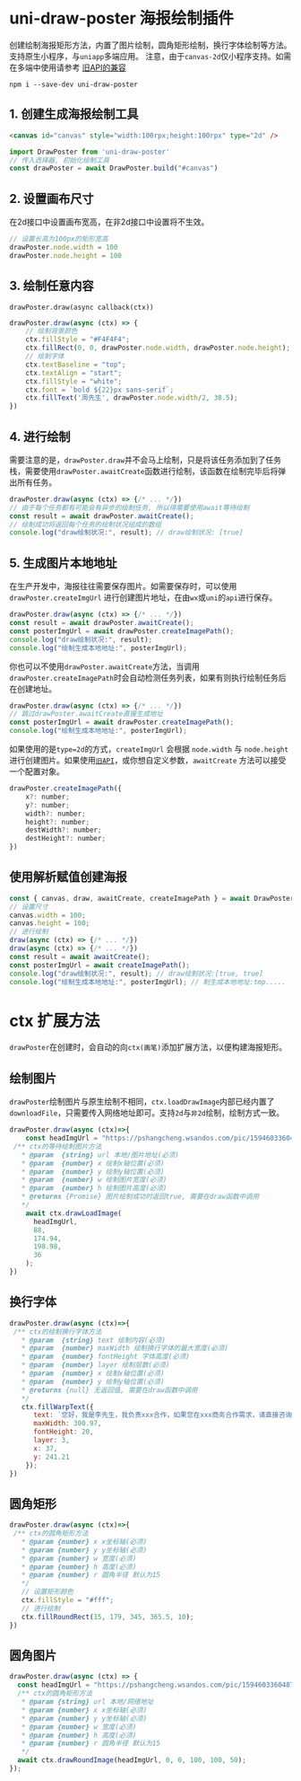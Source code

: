 # uni-draw-poster 海报绘制插件

创建绘制海报矩形方法，内置了图片绘制，圆角矩形绘制，换行字体绘制等方法。支持原生小程序，与`uniapp`多端应用。
注意，由于`canvas-2d`仅小程序支持。如需在多端中使用请参考 [旧API的兼容](https://github.com/TuiMao233/uni-draw-poster/blob/master/docs/old-canvas-api.md)

~~~
npm i --save-dev uni-draw-poster
~~~

## 1. 创建生成海报绘制工具

~~~html
<canvas id="canvas" style="width:100rpx;height:100rpx" type="2d" />
~~~

~~~js
import DrawPoster from 'uni-draw-poster'
// 传入选择器, 初始化绘制工具
const drawPoster = await DrawPoster.build("#canvas")
~~~

## 2. 设置画布尺寸
在2d接口中设置画布宽高，在非2d接口中设置将不生效。
~~~js
// 设置长高为100px的矩形宽高
drawPoster.node.width = 100
drawPoster.node.height = 100
~~~

## 3. 绘制任意内容

`drawPoster.draw(async callback(ctx))`

~~~js
drawPoster.draw(async (ctx) => {
    // 绘制背景颜色
    ctx.fillStyle = "#F4F4F4";
    ctx.fillRect(0, 0, drawPoster.node.width, drawPoster.node.height);
    // 绘制字体
    ctx.textBaseline = "top";
    ctx.textAlign = "start";
    ctx.fillStyle = "white";
    ctx.font = `bold ${22}px sans-serif`;
    ctx.fillText('周先生', drawPoster.node.width/2, 38.5);
})
~~~

## 4. 进行绘制

需要注意的是，`drawPoster.draw`并不会马上绘制，只是将该任务添加到了任务栈，需要使用`drawPoster.awaitCreate`函数进行绘制，该函数在绘制完毕后将弹出所有任务。

~~~js
drawPoster.draw(async (ctx) => {/* ... */})
// 由于每个任务都有可能会有异步的绘制任务, 所以得需要使用await等待绘制
const result = await drawPoster.awaitCreate();
// 绘制成功将返回每个任务的绘制状况组成的数组
console.log("draw绘制状况:", result); // draw绘制状况: [true]
~~~

[^为什么这么做]: 当全部同步绘制时，将会出现绘制时间保持不一致的情况。这样就会导致一个问题，绘制图层覆盖导致显示未达到预期效果，之所以设计为异步等待，也是为了绘制图层能保持一致顺序。

## 5. 生成图片本地地址

在生产开发中，海报往往需要保存图片。如需要保存时，可以使用`drawPoster.createImgUrl` 进行创建图片地址，在由`wx`或`uni`的`api`进行保存。
~~~js
drawPoster.draw(async (ctx) => {/* ... */})
const result = await drawPoster.awaitCreate();
const posterImgUrl = await drawPoster.createImagePath();
console.log("draw绘制状况:", result);
console.log("绘制生成本地地址:", posterImgUrl);
~~~
你也可以不使用`drawPoster.awaitCreate`方法，当调用`drawPoster.createImagePath`时会自动检测任务列表，如果有则执行绘制任务后在创建地址。

~~~js
drawPoster.draw(async (ctx) => {/* ... */})
// 跳过drawPoster.awaitCreate直接生成地址
const posterImgUrl = await drawPoster.createImagePath();
console.log("绘制生成本地地址:", posterImgUrl);
~~~



如果使用的是`type=2d`的方式，`createImgUrl` 会根据 `node.width` 与 `node.height` 进行创建图片。如果使用[`旧API`](https://github.com/TuiMao233/uni-draw-poster/blob/master/docs/old-canvas-api.md)，或你想自定义参数，`awaitCreate` 方法可以接受一个配置对象。

~~~js
drawPoster.createImagePath({
	x?: number;
	y?: number;
	width?: number;
	height?: number;
	destWidth?: number;
	destHeight?: number;
})
~~~

## 使用解析赋值创建海报

~~~js
const { canvas, draw, awaitCreate, createImagePath } = await DrawPoster.build("#canvas");
// 设置尺寸
canvas.width = 100;
canvas.height = 100;
// 进行绘制
draw(async (ctx) => {/* ... */})
draw(async (ctx) => {/* ... */})
const result = await awaitCreate();
const posterImgUrl = await createImagePath();
console.log("draw绘制状况:", result); // draw绘制状况:[true, true]
console.log("绘制生成本地地址:", posterImgUrl); // 制生成本地地址:tmp.....
~~~

# ctx 扩展方法

`drawPoster`在创建时，会自动的向`ctx(画笔)`添加扩展方法，以便构建海报矩形。

## 绘制图片

`drawPoster`绘制图片与原生绘制不相同，`ctx.loadDrawImage`内部已经内置了`downloadFile`，只需要传入网络地址即可。支持`2d`与`非2d`绘制，绘制方式一致。

~~~js
drawPoster.draw(async (ctx)=>{
    const headImgUrl = "https://pshangcheng.wsandos.com/pic/15946033604872"
 /** ctx的等待绘制图片方法
   * @param  {string} url 本地/图片地址(必须)
   * @param  {number} x 绘制x轴位置(必须)
   * @param  {number} y 绘制y轴位置(必须)
   * @param  {number} w 绘制图片宽度(必须)
   * @param  {number} h 绘制图片高度(必须)
   * @returns {Promise} 图片绘制成功时返回true, 需要在draw函数中调用
   */
    await ctx.drawLoadImage(
      headImgUrl,
      88,
      174.94,
      198.98, 
      36
    );
})
~~~
[^注意]:需要添加域名才能绘制成功！

## 换行字体

~~~js
drawPoster.draw(async (ctx)=>{
 /** ctx的绘制换行字体方法
   * @param  {string} text 绘制内容(必须)
   * @param  {number} maxWidth 绘制换行字体的最大宽度(必须)
   * @param  {number} fontHeight 字体高度(必须)
   * @param  {number} layer 绘制层数(必须)
   * @param  {number} x 绘制x轴位置(必须)
   * @param  {number} y 绘制y轴位置(必须)
   * @returns {null} 无返回值, 需要在draw函数中调用
   */
   ctx.fillWarpText({
      text: `您好，我是李先生，我负责xxx合作，如果您在xxx商务合作需求，请直接咨询我。`,
      maxWidth: 300.97,
      fontHeight: 20,
      layer: 3,
      x: 37,
      y: 241.21
    });
})
~~~

## 圆角矩形

~~~js
drawPoster.draw(async (ctx)=>{
 /** ctx的圆角矩形方法
   * @param {number} x x坐标轴(必须)
   * @param {number} y y坐标轴(必须)
   * @param {number} w 宽度(必须)
   * @param {number} h 高度(必须)
   * @param {number} r 圆角半径 默认为15
   */
   // 设置矩形颜色
   ctx.fillStyle = "#fff";
   // 进行绘制
   ctx.fillRoundRect(15, 179, 345, 365.5, 10);
})
~~~

## 圆角图片

~~~js
drawPoster.draw(async (ctx) => {
  const headImgUrl = "https://pshangcheng.wsandos.com/pic/15946033604872"
  /** ctx的圆角矩形方法
   * @param {string} url 本地/网络地址
   * @param {number} x x坐标轴(必须)
   * @param {number} y y坐标轴(必须)
   * @param {number} w 宽度(必须)
   * @param {number} h 高度(必须)
   * @param {number} r 圆角半径 默认为15
   */
  await ctx.drawRoundImage(headImgUrl, 0, 0, 100, 100, 50);
});
~~~
